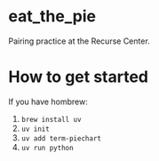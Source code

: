 # eat_the_pie
Pairing practice at the Recurse Center.

# How to get started

If you have hombrew:
1. `brew install uv`
2. `uv init`
3. `uv add term-piechart`
4. `uv run python`

 
